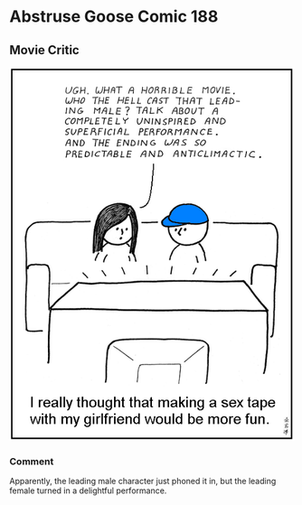 # Abstruse Goose Comic 188
## Movie Critic

![image](comics/saturday_is_movie_night_yo.png)
### Comment
Apparently, the leading male character just phoned it in, but the leading female turned in a delightful performance.
